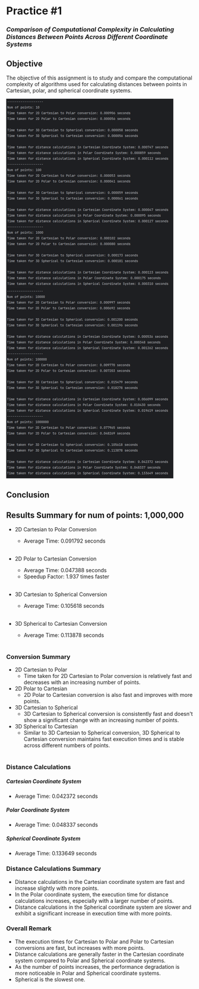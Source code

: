 # Practice #1

### _Comparison of Computational Complexity in Calculating Distances Between Points Across Different Coordinate Systems_

## Objective
The objective of this assignment is to study and compare the computational complexity of algorithms used for calculating distances between points in Cartesian, polar, and spherical coordinate systems.

![Result of the program computaitions](.\practice1\result.png)

## Conclusion

## Results Summary for num of points: 1,000,000

- 2D Cartesian to Polar Conversion
  - Average Time: 0.091792 seconds
<br/><br/> 

- 2D Polar to Cartesian Conversion
    - Average Time: 0.047388 seconds
    - Speedup Factor: 1.937 times faster
<br/><br/> 

- 3D Cartesian to Spherical Conversion
  - Average Time: 0.105618 seconds
<br/><br/> 

- 3D Spherical to Cartesian Conversion
  - Average Time: 0.113878 seconds
<br/><br/>

### Conversion Summary
- 2D Cartesian to Polar
  - Time taken for 2D Cartesian to Polar conversion is relatively fast and decreases with an increasing number of points.
- 2D Polar to Cartesian
  - 2D Polar to Cartesian conversion is also fast and improves with more points.
- 3D Cartesian to Spherical
  - 3D Cartesian to Spherical conversion is consistently fast and doesn't show a significant change with an increasing number of points.
- 3D Spherical to Cartesian
  - Similar to 3D Cartesian to Spherical conversion, 3D Spherical to Cartesian conversion maintains fast execution times and is stable across different numbers of points.
<br/><br/>

### Distance Calculations

##### Cartesian Coordinate System
- Average Time: 0.042372 seconds

##### Polar Coordinate System
- Average Time: 0.048337 seconds

##### Spherical Coordinate System
- Average Time: 0.133649 seconds

### Distance Calculations Summary
- Distance calculations in the Cartesian coordinate system are fast and increase slightly with more points.
- In the Polar coordinate system, the execution time for distance calculations increases, especially with a larger number of points.
- Distance calculations in the Spherical coordinate system are slower and exhibit a significant increase in execution time with more points.

### Overall Remark
- The execution times for Cartesian to Polar and Polar to Cartesian conversions are fast, but increases with more points.
- Distance calculations are generally faster in the Cartesian coordinate system compared to Polar and Spherical coordinate systems.
- As the number of points increases, the performance degradation is more noticeable in Polar and Spherical coordinate systems.
- Spherical is the slowest one.